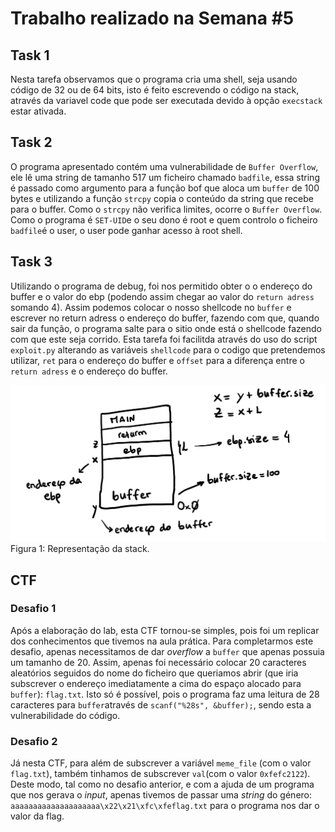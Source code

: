 # Trabalho realizado na Semana #5

## Task 1
Nesta tarefa observamos que o programa cria uma shell, seja usando código de 32 ou de 64 bits, isto é feito escrevendo o código na stack, através da variavel code que pode ser executada devido à opção `execstack` estar ativada.

## Task 2
O programa apresentado contém uma vulnerabilidade de `Buffer Overflow`, ele lê uma string de tamanho 517 um ficheiro chamado `badfile`, essa string é passado como argumento para a função bof que aloca um `buffer` de 100 bytes e utilizando a função `strcpy` copia o conteúdo da string que recebe para o buffer. Como o `strcpy` não verifica limites, ocorre o `Buffer Overflow`. Como o programa é `SET-UID`e o seu dono é root e quem controlo o ficheiro `badfile`é o user, o user pode ganhar acesso à root shell. 



## Task 3
Utilizando o programa de debug, foi nos permitido obter o o endereço  do buffer e o valor do ebp (podendo assim chegar ao valor do `return adress` somando 4). Assim podemos colocar o nosso shellcode no `buffer` e escrever no return adress o endereço do buffer, fazendo com que, quando sair da função, o programa salte para o sitio onde está o shellcode fazendo com que este seja corrido. Esta tarefa foi facilitda através do uso do script `exploit.py` alterando as variáveis `shellcode` para o codigo que pretendemos utilizar, `ret` para o endereço do buffer e `offset` para a diferença entre o `return adress` e o endereço do buffer. 

![](../assets/task3.png) Figura 1: Representação da stack.

## CTF
### Desafio 1
Após a elaboração do lab, esta CTF tornou-se simples, pois foi um replicar dos conhecimentos que tivemos na aula prática. Para completarmos este desafio, apenas necessitamos de dar _overflow_ a `buffer` que apenas possuia um tamanho de 20. Assim, apenas foi necessário colocar 20 caracteres aleatórios seguidos do nome do ficheiro que queriamos abrir (que iria subscrever o endereço imediatamente a cima do espaço alocado para `buffer`): `flag.txt`. Isto só é possível, pois o programa faz uma leitura de 28 caracteres para `buffer`através de `scanf("%28s", &buffer);`, sendo esta a vulnerabilidade do código.
### Desafio 2
Já nesta CTF, para além de subscrever a variável `meme_file` (com o valor `flag.txt`), também tinhamos de subscrever `val`(com o valor `0xfefc2122`). Deste modo, tal como no desafio anterior, e com a ajuda de um programa que nos gerava o _input_, apenas tivemos de passar uma _string_ do género: `aaaaaaaaaaaaaaaaaaaa\x22\x21\xfc\xfeflag.txt` para o programa nos dar o valor da flag.
